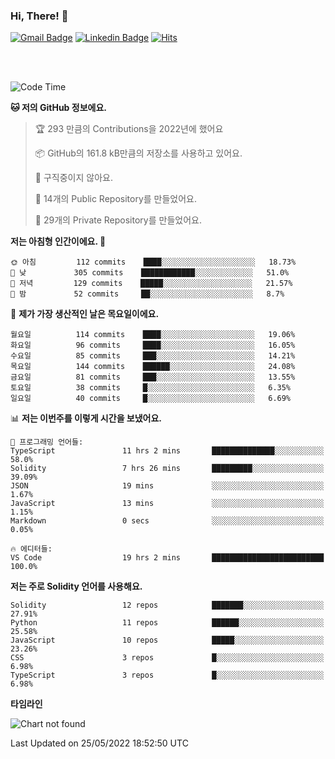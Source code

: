 ### Hi, There! 👋


[![Gmail Badge](https://img.shields.io/badge/-725psh@gmail.com-c14438?style=flat&logo=Gmail&logoColor=white&link=mailto:725psh@gmail.com)](mailto:725psh@gmail.com) 
[![Linkedin Badge](https://img.shields.io/badge/-soohanpark-0072b1?style=flat&logo=Linkedin&logoColor=white&link=https://www.linkedin.com/in/soohanpark/)](https://www.linkedin.com/in/soohanpark/) 
[![Hits](https://hits.seeyoufarm.com/api/count/incr/badge.svg?url=https%3A%2F%2Fgithub.com%2FSoohan-Park&count_bg=%23000000&title_bg=%23828282&icon=gradle.svg&icon_color=%23FFFFFF&title=Visited&edge_flat=false)](https://hits.seeyoufarm.com)  

<br />
<br />

<!--START_SECTION:waka-->
![Code Time](http://img.shields.io/badge/Code%20Time-11%20hrs%2021%20mins-blue)

**🐱 저의 GitHub 정보에요.** 

> 🏆 293 만큼의 Contributions을 2022년에 했어요
 > 
> 📦 GitHub의 161.8 kB만큼의 저장소를 사용하고 있어요. 
 > 
> 🚫 구직중이지 않아요.
 > 
> 📜 14개의 Public Repository를 만들었어요. 
 > 
> 🔑 29개의 Private Repository를 만들었어요.  
 > 
**저는 아침형 인간이에요. 🐤** 

```text
🌞 아침         112 commits    ████░░░░░░░░░░░░░░░░░░░░░   18.73% 
🌆 낮　         305 commits    ████████████░░░░░░░░░░░░░   51.0% 
🌃 저녁         129 commits    █████░░░░░░░░░░░░░░░░░░░░   21.57% 
🌙 밤　         52 commits     ██░░░░░░░░░░░░░░░░░░░░░░░   8.7%

```
📅 **제가 가장 생산적인 날은 목요일이에요.** 

```text
월요일          114 commits    ████░░░░░░░░░░░░░░░░░░░░░   19.06% 
화요일          96 commits     ████░░░░░░░░░░░░░░░░░░░░░   16.05% 
수요일          85 commits     ███░░░░░░░░░░░░░░░░░░░░░░   14.21% 
목요일          144 commits    ██████░░░░░░░░░░░░░░░░░░░   24.08% 
금요일          81 commits     ███░░░░░░░░░░░░░░░░░░░░░░   13.55% 
토요일          38 commits     █░░░░░░░░░░░░░░░░░░░░░░░░   6.35% 
일요일          40 commits     █░░░░░░░░░░░░░░░░░░░░░░░░   6.69%

```


📊 **저는 이번주를 이렇게 시간을 보냈어요.** 

```text
💬 프로그래밍 언어들: 
TypeScript               11 hrs 2 mins       ██████████████░░░░░░░░░░░   58.0% 
Solidity                 7 hrs 26 mins       █████████░░░░░░░░░░░░░░░░   39.09% 
JSON                     19 mins             ░░░░░░░░░░░░░░░░░░░░░░░░░   1.67% 
JavaScript               13 mins             ░░░░░░░░░░░░░░░░░░░░░░░░░   1.15% 
Markdown                 0 secs              ░░░░░░░░░░░░░░░░░░░░░░░░░   0.05%

🔥 에디터들: 
VS Code                  19 hrs 2 mins       █████████████████████████   100.0%

```

**저는 주로 Solidity 언어를 사용해요.** 

```text
Solidity                 12 repos            ███████░░░░░░░░░░░░░░░░░░   27.91% 
Python                   11 repos            ██████░░░░░░░░░░░░░░░░░░░   25.58% 
JavaScript               10 repos            █████░░░░░░░░░░░░░░░░░░░░   23.26% 
CSS                      3 repos             █░░░░░░░░░░░░░░░░░░░░░░░░   6.98% 
TypeScript               3 repos             █░░░░░░░░░░░░░░░░░░░░░░░░   6.98%

```


**타임라인**

![Chart not found](https://raw.githubusercontent.com/Soohan-Park/Soohan-Park/master/charts/bar_graph.png) 


 Last Updated on 25/05/2022 18:52:50 UTC
<!--END_SECTION:waka-->
